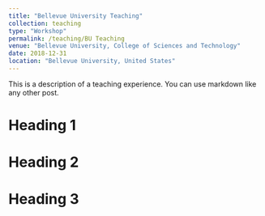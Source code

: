 ```yaml
---
title: "Bellevue University Teaching"
collection: teaching
type: "Workshop"
permalink: /teaching/BU Teaching
venue: "Bellevue University, College of Sciences and Technology"
date: 2018-12-31
location: "Bellevue University, United States"
---
```


This is a description of a teaching experience. You can use markdown like any other post.

Heading 1
======

Heading 2
======

Heading 3
======
